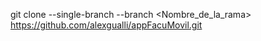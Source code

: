 git clone --single-branch --branch <Nombre_de_la_rama> https://github.com/alexgualli/appFacuMovil.git
